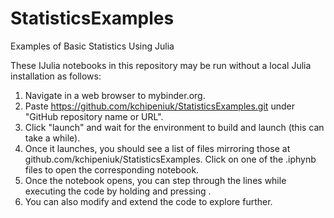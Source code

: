 # StatisticsExamples
 Examples of Basic Statistics Using Julia

 These IJulia notebooks in this repository may be run without a local Julia installation as follows:

 1. Navigate in a web browser to mybinder.org.
 2. Paste https://github.com/kchipeniuk/StatisticsExamples.git under "GitHub repository name or URL".
 3. Click "launch" and wait for the environment to build and launch (this can take a while).
 4. Once it launches, you should see a list of files mirroring those at github.com/kchipeniuk/StatisticsExamples. Click on one of the .iphynb files to open the corresponding notebook.
 5. Once the notebook opens, you can step through the lines while executing the code by holding <Shift> and pressing <Enter>.
 6. You can also modify and extend the code to explore further.
